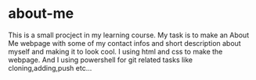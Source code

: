 # about-me
This is a small procject in my learning course.
My task is to make an About Me webpage with some of my contact infos and short description about myself and making it to look cool.
I using html and css to make the webpage. And I using powershell for git related tasks like cloning,adding,push etc...
